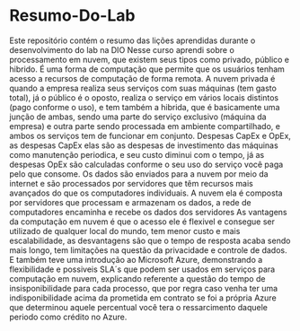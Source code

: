 # Resumo-Do-Lab
Este repositório contém o resumo das lições aprendidas durante o desenvolvimento do lab na DIO
Nesse curso aprendi sobre o processamento em nuvem, que existem seus tipos como privado, público e hibrido.
É uma forma de computação que permite que os usuários tenham acesso a recursos de computação de forma remota.
A nuvem privada é quando a empresa realiza seus serviços com suas máquinas (tem gasto total), já o público é o oposto, realiza o 
serviço em vários locais distintos (pago conforme o uso), e tem também a hibrida, que é basicamente uma junção de ambas, sendo uma parte do 
serviço exclusivo (máquina da empresa) e outra parte sendo processada em ambiente compartilhado, e ambos os serviços tem de funcionar em conjunto.
Despesas CapEx e OpEx, as despesas CapEx elas são as despesas de investimento das máquinas como manutenção periodica, e seu custo diminui com o tempo,
já as despesas OpEx são calculadas conforme o seu uso do serviço você paga pelo que consome.
Os dados são enviados para a nuvem por meio da internet e são processados por servidores que têm recursos mais avançados do que os computadores individuais.
A nuvem ela é composta por servidores que processam e armazenam os dados, a rede de computadores encaminha e recebe os dados dos servidores
As vantagens da computação em nuvem é que o acesso ele é flexivel e consegue ser utilizado de qualquer local do mundo, tem menor custo e mais escalabilidade, 
as desvantagens são que o tempo de resposta acaba sendo mais longo, tem limitações na questão da privacidade  e controle de dados.
E também teve uma introdução ao Microsoft Azure, demonstrando a flexibilidade e possiveis SLA´s que podem ser usados em serviços para computação em nuvem,
explicando referente a questão do tempo de insisponibilidade para cada processo, que por regra caso venha ter uma indisponibilidade acima da prometida 
em contrato se foi a própria Azure que determinou aquele percentual você tera o ressarcimento daquele periodo como crédito no Azure.
